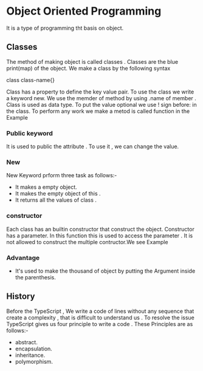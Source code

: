 # Object Oriented Programming 
 It is a type of programming tht basis on object.
 ## Classes
The method of making object is called classes . Classes are the blue print(map) of the object.
We make a class by the following syntax 
 
   class class-name{}

Class has a property to define the key value pair. To use the class we write a keyword new. 
We use the memder of method by using .name of member . Class is used as data type.
To put the value optional we use ! sign before: in the class.
To perform any work we make a metod is called function in the Example
### Public keyword
It is used to public the attribute . To use it , we can change the value.
### New 
New Keyword prform three task as follows:-
- It makes a empty object.
- It makes the empty object of this .
- It returns all the values of class . 
### constructor
Each class has an builtin constructor that construct the object. Constructor has a parameter.
In this function this is  used to access the parameter  . 
It is not allowed to construct the multiple contructor.We see Example 
### Advantage
- It's used to make the thousand of object by putting the Argument inside the parenthesis. 

## History  
Before the TypeScript , We write a code of lines  without any sequence that create a complexity , that is difficult to understand us . To resolve the issue TypeScript gives us four principle to write a code . These Principles are as follows:-
- abstract.
- encapsulation.
- inheritance.
- polymorphism.


